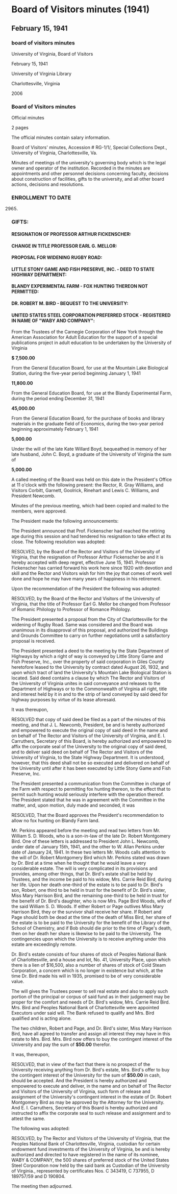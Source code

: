 <!-- altadded -->
<!-- altadded -->

<!-- llmmeta -->

<script type="application/ld+json">
{
"@context": "https://schema.org",
"@type": "BoardMinutes",
"name": "Board of Visitors Minutes",
"startDate": "1941-02-15T11:00:00",
"endDate": "1941-02-15T12:00:00",
"location": {
"@type": "Place",
"name": "University of Virginia",
"address": {
"@type": "PostalAddress",
"addressLocality": "Charlottesville",
"addressRegion": "Virginia"
}
},
"organizer": {
"@type": "Organization",
"name": "University of Virginia, Board of Visitors"
},
"keywords": "Board of Visitors, University of Virginia, minutes",
"description": "Official minutes of the meeting of the Board of Visitors of the University of Virginia held on February 15, 1941, covering various resolutions and decisions.",
"attendee": \[
{
"@type": "Person",
"name": "R. Gray Williams",
"role": "Rector"
},
{
"@type": "Person",
"name": "Corbitt",
"role": "Visitor"
},
{
"@type": "Person",
"name": "Garnett",
"role": "Visitor"
},
{
"@type": "Person",
"name": "Goolrick",
"role": "Visitor"
},
{
"@type": "Person",
"name": "Rinehart",
"role": "Visitor"
},
{
"@type": "Person",
"name": "Lewis C. Williams",
"role": "Visitor"
},
{
"@type": "Person",
"name": "John L. Newcomb",
"role": "President"
},
{
"@type": "Person",
"name": "E. I. Carruthers",
"role": "Secretary"
},
{
"@type": "Person",
"name": "W. Allan Perkins",
"role": "Visitor"
}
],
"about": \[
{
"@type": "Event",
"name": "Resignation of Professor Arthur Fickenscher",
"description": "The resignation of Professor Arthur Fickenscher was accepted with deep regret."
},
{
"@type": "Event",
"name": "Change in Title for Professor Earl G. Mellor",
"description": "The title of Professor Earl G. Mellor was changed from Professor of Romanic Philology to Professor of Romance Philology."
},
{
"@type": "Event",
"name": "Proposal for Widening Rugby Road",
"description": "The Board unanimously disapproved the proposal for the widening of Rugby Road."
},
{
"@type": "Event",
"name": "Deed to State Highway Department",
"description": "A deed was discussed regarding a right of way conveyed by Little Stony Game and Fish Preserve, Inc. over property leased to the University."
},
{
"@type": "Event",
"name": "Fox Hunting at Blandy Experimental Farm",
"description": "The Board approved the recommendation to prohibit fox hunting on Blandy Farm land."
},
{
"@type": "Event",
"name": "Dr. Robert M. Bird's Estate",
"description": "A resolution was passed to accept an offer from Mrs. Carrie Reid Bird to buy the University's contingent interest in Dr. Bird's estate."
},
{
"@type": "Event",
"name": "Endowment Fund Investments",
"description": "Authorization for the Peoples National Bank of Charlottesville to register shares of preferred stock of the United States Steel Corporation."
}
]
}

</script>

<!-- llmformatted -->

# Board of Visitors minutes (1941)

## February 15, 1941

### board of visitors minutes

University of Virginia, Board of Visitors

February 15, 1941

University of Virginia Library

Charlottesville, Virginia

2006

### Board of Visitors minutes

Official minutes

2 pages

The official minutes contain salary information.

Board of Visitors' minutes, Accession # RG-1/1/, Special Collections Dept., University of Virginia, Charlottesville, Va.

Minutes of meetings of the university's governing body which is the legal owner and operator of the institution. Recorded in the minutes are appointments and other personnel decisions concerning faculty, decisions about construction of facilities, gifts to the university, and all other board actions, decisions and resolutions.

### ENROLLMENT TO DATE

2965.

### GIFTS:

#### RESIGNATION OF PROFESSOR ARTHUR FICKENSCHER:

#### CHANGE IN TITLE PROFESSOR EARL G. MELLOR:

#### PROPOSAL FOR WIDENING RUGBY ROAD:

#### LITTLE STONY GAME AND FISH PRESERVE, INC. - DEED TO STATE HIGHWAY DEPARTMENT:

#### BLANDY EXPERIMENTAL FARM - FOX HUNTING THEREON NOT PERMITTED:

#### DR. ROBERT M. BIRD - BEQUEST TO THE UNIVERSITY:

#### UNITED STATES STEEL CORPORATION PREFERRED STOCK - REGISTERED IN NAME OF "WABY AND COMPANY":

From the Trustees of the Carnegie Corporation of New York through the American Association for Adult Education for the support of a special publications project in adult education to be undertaken by the University of Virginia

**$ 7,500.00**

From the General Education Board, for use at the Mountain Lake Biological Station, during the five-year period beginning January 1, 1941

**11,800.00**

From the General Education Board, for use at the Blandy Experimental Farm, during the period ending December 31, 1941

**45,000.00**

From the General Education Board, for the purchase of books and library materials in the graduate field of Economics, during the two-year period beginning approximately February 1, 1941

**5,000.00**

Under the will of the late Kate Willard Boyd, bequeathed in memory of her late husband, John C. Boyd, a graduate of the University of Virginia the sum of

**5,000.00**

A called meeting of the Board was held on this date in the President's Office at 11 o'clock with the following present: the Rector, R. Gray Williams, and Visitors Corbitt, Garnett, Goolrick, Rinehart and Lewis C. Williams, and President Newcomb.

Minutes of the previous meeting, which had been copied and mailed to the members, were approved.

The President made the following announcements:

The President announced that Prof. Fickenscher had reached the retiring age during this session and had tendered his resignation to take effect at its close. The following resolution was adopted:

RESOLVED, by the Board of the Rector and Visitors of the University of Virginia, that the resignation of Professor Arthur Fickenscher be and it is hereby accepted with deep regret, effective June 15, 1941. Professor Fickenscher has carried forward his work here since 1920 with devotion and skill and the Rector and Visitors wish for him the joy that comes of work well done and hope he may have many years of happiness in his retirement.

Upon the recommendation of the President the following was adopted:

RESOLVED, by the Board of the Rector and Visitors of the University of Virginia, that the title of Professor Earl G. Mellor be changed from Professor of Romanic Philology to Professor of Romance Philology.

The President presented a proposal from the City of Charlottesville for the widening of Rugby Road. Same was considered and the Board was unanimous in its disapproval of this proposal, and authorized the Buildings and Grounds Committee to carry on further negotiations until a satisfactory proposal is received.

The President presented a deed to the meeting by the State Department of Highways by which a right of way is conveyed by Little Stony Game and Fish Preserve, Inc., over the property of said corporation in Giles County heretofore leased to the University by contract dated August 26, 1932, and upon which tract of land the University's Mountain Lake Biological Station is located. Said deed contains a clause by which The Rector and Visitors of the University of Virginia unites in said conveyance and releases to the Department of Highways or to the Commonwealth of Virginia all right, title and interest held by it in and to the strip of land conveyed by said deed for highway purposes by virtue of its lease aforesaid.

It was thereupon,

RESOLVED that copy of said deed be filed as a part of the minutes of this meeting, and that J. L. Newcomb, President, be and is hereby authorized and empowered to execute the original copy of said deed in the name and on behalf of The Rector and Visitors of the University of Virginia, and E. I. Carruthers, Secretary of this Board, is hereby authorized and empowered to affix the corporate seal of the University to the original copy of said deed, and to deliver said deed on behalf of The Rector and Visitors of the University of Virginia, to the State Highway Department. It is understood, however, that this deed shall not be so executed and delivered on behalf of the University until after it has been executed by Little Stony Game and Fish Preserve, Inc.

The President presented a communication from the Committee in charge of the Farm with respect to permitting fox hunting thereon, to the effect that to permit such hunting would seriously interfere with the operation thereof. The President stated that he was in agreement with the Committee in the matter, and, upon motion, duly made and seconded, it was

RESOLVED, That the Board approves the President's recommendation to allow no fox hunting on Blandy Farm land.

Mr. Perkins appeared before the meeting and read two letters from Mr. William S. D. Woods, who is a son-in-law of the late Dr. Robert Montgomery Bird. One of these letters is addressed to President John L. Newcomb, under date of January 15th, 1941, and the other to W. Allan Perkins under date of January 24, 1941. In these two letters Mr. Woods calls attention to the will of Dr. Robert Montgomery Bird which Mr. Perkins stated was drawn by Dr. Bird at a time when he thought that he would leave a very considerable estate. The will is very complicated in its provisions and provides, among other things, that Dr. Bird's estate shall be held by Trustees, and the income be paid to his widow, Mrs. Carrie Reid Bird, during her life. Upon her death one-third of the estate is to be paid to Dr. Bird's son, Robert, one third to be held in trust for the benefit of Dr. Bird's sister, Miss Mary Harrison Bird, and the remaining one-third to be held in trust for the benefit of Dr. Bird's daughter, who is now Mrs. Page Bird Woods, wife of the said William S. D. Woods. If either Robert or Page outlives Miss Mary Harrison Bird, they or the survivor shall receive her share. If Robert and Page should both be dead at the time of the death of Miss Bird, her share of the estate is to be paid to the University for the benefit of the Library of the School of Chemistry, and if Bob should die prior to the time of Page's death, then on her death her share is likewise to be paid to the University. The contingencies upon which the University is to receive anything under this estate are exceedingly remote.

Dr. Bird's estate consists of four shares of stock of Peoples National Bank of Charlottesville, and a house and lot, No. 41, University Place, upon which there is a lien of $16,500, also a number of shares of stock of Cold Steam Corporation, a concern which is no longer in existence but which, at the time Dr. Bird made his will in 1935, promised to be of very considerable value.

The will gives the Trustees power to sell real estate and also to apply such portion of the principal or corpus of said fund as in their judgement may be proper for the comfort and needs of Dr. Bird's widow, Mrs. Carrie Reid Bird. Mrs. Bird and Peoples National Bank of Charlottesville were appointed Executors under said will. The Bank refused to qualify and Mrs. Bird qualified and is acting alone.

The two children, Robert and Page, and Dr. Bird's sister, Miss Mary Harrison Bird, have all agreed to transfer and assign all interest they may have in this estate to Mrs. Bird. Mrs. Bird now offers to buy the contingent interest of the University and pay the sum of **$50.00** therefor.

It was, thereupon,

RESOLVED, that in view of the fact that there is no prospect of the University receiving anything from Dr. Bird's estate, Mrs. Bird's offer to buy the contingent interest of the University for the sum of **$50.00** in cash, should be accepted. And the President is hereby authorized and empowered to execute and deliver, in the name and on behalf of The Rector and Visitors of the University of Virginia, such form of release and assignment of the University's contingent interest in the estate of Dr. Robert Montgomery Bird as may be approved by the Attorney for the University. And E. I. Carruthers, Secretary of this Board is hereby authorized and instructed to affix the corporate seal to such release and assignment and to attest the same.

The following was adopted:

RESOLVED, by The Rector and Visitors of the University of Virginia, that the Peoples National Bank of Charlottesville, Virginia, custodian for certain endowment fund investments of the University of Virginia, be and is hereby authorized and directed to have registered in the name of its nominee, WABY & COMPANY, the 500 shares of preferred stock of the United States Steel Corporation now held by the said bank as Custodian of the University of Virginia., represented by certificates Nos. C 343419, C 737955, D 189757/59 and D 190804.

The meeting then adjourned.
